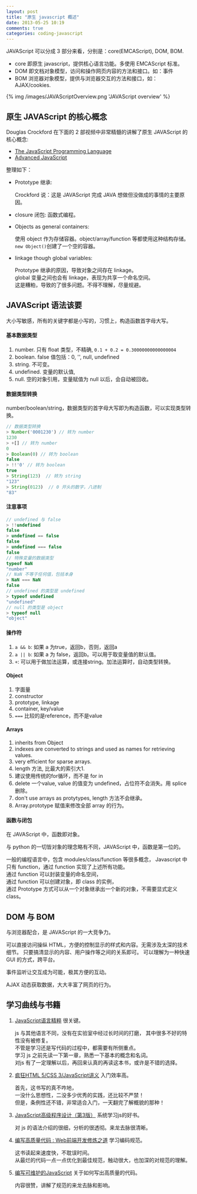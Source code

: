 ```yaml
---
layout: post
title: "原生 javascript 概述"
date: 2013-05-25 10:19
comments: true
categories: coding-javascript
---
```


JAVAScript 可以分成 3 部分来看，分别是：core(EMCAScript), DOM, BOM.

- core 即原生 javascript，提供核心语言功能。多使用 EMCAScript 标准。
- DOM 即文档对象模型，访问和操作网页内容的方法和接口。如：事件
- BOM 浏览器对象模型，提供与浏览器交互的方法和接口，如：AJAX/cookies.

<!--more-->

{% img /images/JAVAScriptOverview.png 'JAVAScript overview' %}

原生 JAVAScript 的核心概念
---------------------

Douglas Crockford 在下面的 2 部视频中非常精髓的讲解了原生 JAVAScript 的核心概念:

- [The JavaScript Programming Language][jslanguage]
- [Advanced JavaScript][jsadvanced]

[jslanguage]: http://v.youku.com/v_show/id_XMzMzNzQ0MzY4.html
[jsadvanced]: http://v.youku.com/v_show/id_XMzMzNzgxNzA4.html

整理如下：

- Prototype 继承: 

    Crockford 说：这是 JAVAScript 完成 JAVA 想做但没做成的事情的主要原因。
- closure 闭包: 函数式编程。
- Objects as general containers: 

    使用 object 作为存储容器。object/array/function 等都使用这种结构存储。  
    `new Object()`创建了一个空的容器。
- linkage though global variables: 

    Prototype 继承的原因，导致对象之间存在 linkage。  
    global 变量之间也会有 linkage，表现为共享一个命名空间。  
    这是糟粕，导致的了很多问题。不得不理解，尽量规避。

JAVAScript 语法该要
-------------------

大小写敏感，所有的关键字都是小写的，习惯上，构造函数首字母大写。

#### 基本数据类型

1. number. 只有 float 类型，不精确, `0.1 + 0.2 = 0.30000000000000004`
2. boolean. false 值包括：0, '', null, undefined
3. string. 不可变。
4. undefined. 变量的默认值, 
5. null. 空的对象引用，变量赋值为 null 以后，会自动被回收。

#### 数据类型转换

number/boolean/string，数据类型的首字母大写即为构造函数，可以实现类型转换。

``` javascript 
// 数据类型转换
> Number('0001230') // 转为 number
1230
> +[] // 转为 number
0
> Boolean(0) // 转为 boolean
false
> !!'0' // 转为 boolean
true
> String(123)  // 转为 string
"123"
> String(0123)  // 0 开头的数字，八进制
"83"
```

#### 注意事项

``` javascript
// undefined 与 false
> !!undefined 
false
> undefined == false
false
> undefined === false
false
// 特殊变量的数据类型
typeof NaN
"number"
// NaN 不等于任何值，包括本身
> NaN === NaN
false
// undefined 的类型是 undefined
> typeof undefined
"undefined"
// null 的类型是 object
> typeof null
"object"
```

#### 操作符

1. `a && b`: 如果 a 为true，返回b，否则，返回a
2. `a || b`: 如果 a 为 false，返回b。可以用于取变量值的默认值。
3. `+`: 可以用于做加法运算，或连接string。加法运算时，自动类型转换。

#### Object

1. 字面量
2. constructor
3. prototype, linkage
4. container, key/value
5. `===` 比较的是reference，而不是value

#### Arrays

1. inherits from Object
2. indexes are converted to strings and used as names for retrieving values.
3. very efficient for sparse arrays.
4. length 方法, 比最大的索引大1.
5. 建议使用传统的for循环，而不是 for in
6. delete 一个value, value 的值变为 undefined，占位符不会消失。用 splice 删除。
7. don't use arrays as protytypes, length 方法不会继承。
8. Array.prototype 赋值来修改全部 array 的行为。

#### 函数与闭包

在 JAVAScript 中，函数即对象。

与 python 的一切皆对象的理念略有不同，JAVAScript 中，函数是第一位的。

一般的编程语言中，包含 modules/class/function 等很多概念，
Javascript 中只有 function，通过 function 实现了上述所有功能。  
通过 function 可以封装变量的命名空间，  
通过 function 可以创建对象，即 class 的实例，  
通过 Prototype 方式可以从一个对象继承出一个新的对象，不需要显式定义 class。

DOM 与 BOM
----------

与浏览器配合，是 JAVAScript 的一大竞争力。

可以直接访问操纵 HTML，方便的控制显示的样式和内容。无需涉及太深的技术细节。
只要搞清显示的内容、用户操作等之间的关系即可。
可以理解为一种快速 GUI 的方式，跨平台。

事件监听让交互成为可能，极其方便的互动。

AJAX 动态获取数据，大大丰富了网页的行为。

学习曲线与书籍
--------------

1. [JavaScript语言精粹][js_good] 很关键。

    js 与其他语言不同，没有在实验室中经过长时间的打磨，
    其中很多不好的特性没有被修复。  
    不管是学习还是写代码的过程中，都需要有所侧重点。  
    学习 js 之前先读一下第一章，熟悉一下基本的概念和名词。  
    对js 有了一定理解以后，再回来认真的再读这本书，或许是不错的选择。

2. [疯狂HTML 5/CSS 3/JavaScript讲义][js_abc] 入门效率高。

    首先，这书写的真不咋地，  
    一没什么思想性，二没多少优秀的实践，还比较不严禁！  
    但是，条例性还不错，非常适合入门，一天翻完了解概貌的那种！

3. [JavaScript高级程序设计（第3版）][js_advance] 系统学习js的好书。

    对 js 的语法介绍的很细，分析的很透彻。来龙去脉很清晰。

4. [编写高质量代码 : Web前端开发修炼之道][js_practise] 学习编码规范。

    这书读起来速度快，不耽误时间。  
    从最烂的代码一点一点优化到最佳规范，触动很大，也加深的对规范的理解。

5. [编写可维护的JavaScript][js_better] 关于如何写出高质量的代码。

    内容很赞，讲解了规范的来龙去脉和影响。


[js_abc]: http://book.douban.com/subject/10759600/
[js_practise]: http://book.douban.com/subject/4881987/
[js_good]: http://book.douban.com/subject/3590768/
[js_advance]: http://book.douban.com/subject/10546125/
[js_better]: http://book.douban.com/subject/21792530/
